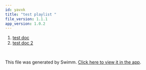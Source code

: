 ```yaml
---
id: yavxk
title: "test playlist "
file_version: 1.1.1
app_version: 1.0.2
---
```


<!-- Steps - Do not remove this comment -->
1. [test doc](test-doc.xw9k6.sw.md)
2. [test doc 2](test-doc-2.i0fof.sw.md)


<br/>

This file was generated by Swimm. [Click here to view it in the app](https://swimm-web-app.web.app/repos/Z2l0aHViJTNBJTNBdGVzdC1zdGFnaW5nMiUzQSUzQVNoYXVsQW1yYW5T/playlists/yavxk).
